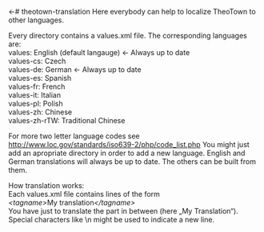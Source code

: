  <-# theotown-translation
Here everybody can help to localize TheoTown to other languages.

Every directory contains a values.xml file. The corresponding languages are:</br>
values: English (default langauge) <- Always up to date</br>
values-cs: Czech</br>
values-de: German <- Always up to date</br>
values-es: Spanish</br>
values-fr: French</br>
values-it: Italian</br>
values-pl: Polish</br>
values-zh: Chinese</br>
values-zh-rTW: Traditional Chinese</br>

For more two letter language codes see http://www.loc.gov/standards/iso639-2/php/code_list.php
You might just add an apropriate directory in order to add a new language.
English and German translations will always be up to date. The others can be built from them.

How translation works:</br>
Each values.xml file contains lines of the form<br>
<em>\<tagname\></em>My translation<em>\</tagname\></em><br>
You have just to translate the part in between (here „My Translation“). Special characters like \n might be used to indicate a new line.

